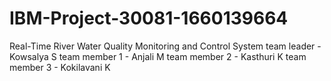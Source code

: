 # IBM-Project-30081-1660139664
Real-Time River Water Quality Monitoring and Control System
team leader - Kowsalya S
team member 1 - Anjali M
team member 2 - Kasthuri K
team member 3 - Kokilavani K
